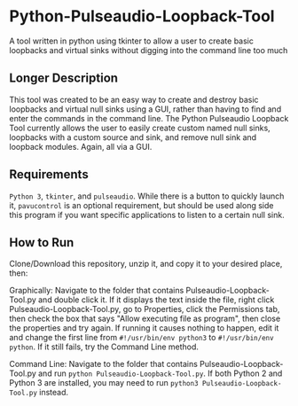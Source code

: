 # Python-Pulseaudio-Loopback-Tool
A tool written in python using tkinter to allow a user to create basic loopbacks and virtual sinks without digging into the command line too much

## Longer Description
This tool was created to be an easy way to create and destroy basic loopbacks and virtual null sinks using a GUI, rather than having to find and enter the commands in the command line. The Python Pulseaudio Loopback Tool currently allows the user to easily create custom named null sinks, loopbacks with a custom source and sink, and remove null sink and loopback modules. Again, all via a GUI.

## Requirements
`Python 3`, `tkinter`, and `pulseaudio`. While there is a button to quickly launch it, `pavucontrol` is an optional requirement, but should be used along side this program if you want specific applications to listen to a certain null sink.

## How to Run
Clone/Download this repository, unzip it, and copy it to your desired place, then:

Graphically: Navigate to the folder that contains Pulseaudio-Loopback-Tool.py and double click it. If it displays the text inside the file, right click Pulseaudio-Loopback-Tool.py, go to Properties, click the Permissions tab, then check the box that says "Allow executing file as program", then close the properties and try again. If running it causes nothing to happen, edit it and change the first line from `#!/usr/bin/env python3` to `#!/usr/bin/env python`. If it still fails, try the Command Line method.

Command Line: Navigate to the folder that contains Pulseaudio-Loopback-Tool.py and run `python Pulseaudio-Loopback-Tool.py`. If both Python 2 and Python 3 are installed, you may need to run `python3 Pulseaudio-Loopback-Tool.py` instead.


